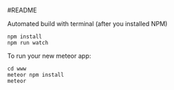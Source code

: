 #README



Automated build with terminal (after you installed NPM)

```
npm install
npm run watch
```

To run your new meteor app:

```
cd www
meteor npm install
meteor
```

